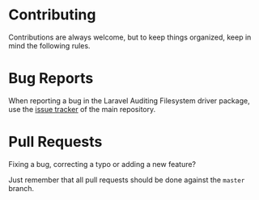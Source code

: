 # Contributing

Contributions are always welcome, but to keep things organized, keep in mind the following rules.

# Bug Reports

When reporting a bug in the Laravel Auditing Filesystem driver package, use the [issue tracker](https://github.com/betapeak/laravel-auditing-filesystem/issues) of the main repository.

# Pull Requests

Fixing a bug, correcting a typo or adding a new feature?

Just remember that all pull requests should be done against the `master` branch.
